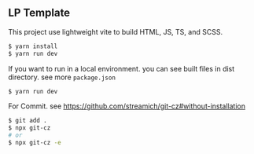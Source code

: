 ## LP Template

This project use lightweight vite to build HTML, JS, TS, and SCSS.

```sh
$ yarn install
$ yarn run dev
```

If you want to run in a local environment. you can see built files in dist directory.
see more `package.json`

```sh
$ yarn run dev
```

For Commit. see https://github.com/streamich/git-cz#without-installation

```sh
$ git add .
$ npx git-cz
# or
$ npx git-cz -e
```
